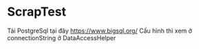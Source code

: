 # ScrapTest
Tải PostgreSql tại đây https://www.bigsql.org/
Cấu hình thì xem ở connectionString ở DataAccessHelper
